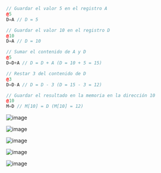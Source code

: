 ``` c++
// Guardar el valor 5 en el registro A
@5
D=A // D = 5

// Guardar el valor 10 en el registro D
@10
D=A // D = 10

// Sumar el contenido de A y D
@5
D=D+A // D = D + A (D = 10 + 5 = 15)

// Restar 3 del contenido de D
@3
D=D-A // D = D - 3 (D = 15 - 3 = 12)

// Guardar el resultado en la memoria en la dirección 10
@10
M=D // M[10] = D (M[10] = 12)

```

![image](https://github.com/user-attachments/assets/0ad61806-6f2d-4649-ae03-14afa845796f)

![image](https://github.com/user-attachments/assets/42f51a53-5228-4f1c-aad9-5d116c9ed970)

![image](https://github.com/user-attachments/assets/aedb2d21-74c1-4cec-a245-0377d7f79f43)

![image](https://github.com/user-attachments/assets/c1aa8b98-6ac9-43b2-8283-5938838ac01c)

![image](https://github.com/user-attachments/assets/aebcc901-fc7a-4887-8c0d-c2f8a6c74d00)
